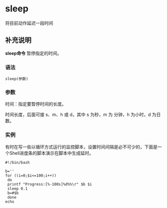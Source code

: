 #  sleep

将目前动作延迟一段时间

##  补充说明

**sleep命令** 暂停指定的时间。

###  语法

    
    
    sleep(参数)
    

###  参数

时间：指定要暂停时间的长度。

时间长度，后面可接 s、m、h 或 d，其中 s 为秒，m 为 分钟，h 为小时，d 为日数。

###  实例

有时在写一些以循环方式运行的监控脚本，设置时间间隔是必不可少的，下面是一个Shell进度条的脚本演示在脚本中生成延时。

    
    
    #!/bin/bash
    
    b=''
    for ((i=0;$i<=100;i++))
     do
     printf "Progress:[%-100s]%d%%\r" $b $i
     sleep 0.1
     b=#$b
     done
    echo
    

